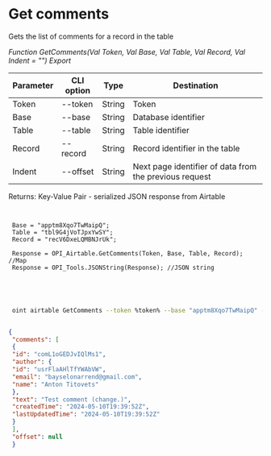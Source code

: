 ﻿---
sidebar_position: 1
---

# Get comments
 Gets the list of comments for a record in the table


*Function GetComments(Val Token, Val Base, Val Table, Val Record, Val Indent = "") Export*

 | Parameter | CLI option | Type | Destination |
 |-|-|-|-|
 | Token | --token | String | Token |
 | Base | --base | String | Database identifier |
 | Table | --table | String | Table identifier |
 | Record | --record | String | Record identifier in the table |
 | Indent | --offset | String | Next page identifier of data from the previous request |

 
 Returns: Key-Value Pair - serialized JSON response from Airtable

```bsl title="Code example"
	
 
 Base = "apptm8Xqo7TwMaipQ";
 Table = "tbl9G4jVoTJpxYwSY";
 Record = "recV6DxeLQMBNJrUk";
 
 Response = OPI_Airtable.GetComments(Token, Base, Table, Record); //Map
 Response = OPI_Tools.JSONString(Response); //JSON string
 

	
```

```sh title="CLI command example"
 
 oint airtable GetComments --token %token% --base "apptm8Xqo7TwMaipQ" --table "tbl9G4jVoTJpxYwSY" --record "recV6DxeLQMBNJrUk" --offset %offset%


```


```json title="Result"

{
 "comments": [
 {
 "id": "comL1oGEDJvIQlMs1",
 "author": {
 "id": "usrFlaAHlTfYWAbVW",
 "email": "bayselonarrend@gmail.com",
 "name": "Anton Titovets"
 },
 "text": "Test comment (change.)",
 "createdTime": "2024-05-10T19:39:52Z",
 "lastUpdatedTime": "2024-05-10T19:39:52Z"
 }
 ],
 "offset": null
 }

```
